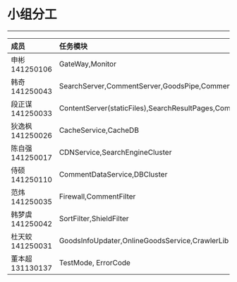 # 小组分工

---

| 成员 | 任务模块 |
| :--- | :--- |
| 申彬 141250106 | GateWay,Monitor |
| 韩奇 141250043 | SearchServer,CommentServer,GoodsPipe,CommentPipe |
| 段正谋 141250033 | ContentServer\(staticFiles\),SearchResultPages,CommentPages |
| 狄逸枫 141250026 | CacheService,CacheDB |
| 陈自强 141250017 | CDNService,SearchEngineCluster |
| 侍硕 141250110 | CommentDataService,DBCluster |
| 范炜 141250035 | Firewall,CommentFilter |
| 韩梦虞 141250042 | SortFilter,ShieldFilter |
| 杜天蛟 141250031 | GoodsInfoUpdater,OnlineGoodsService,CrawlerLib |
| 董本超 131130137 | TestMode, ErrorCode |



